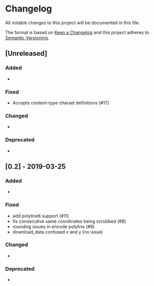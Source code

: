 # Changelog
All notable changes to this project will be documented in this file.

The format is based on [Keep a Changelog](http://keepachangelog.com/en/1.0.0/)
and this project adheres to [Semantic Versioning](http://semver.org/spec/v2.0.0.html).

## [Unreleased]

### Added
-

### Fixed
- Accepts content-type charset definitions (#17)

### Changed
-

### Deprecated
-

## [0.2] - 2019-03-25
### Added
-
### Fixed

- add polyline6 support (#11)
- fix consecutive same coordinates being scrubbed (#8)
- rounding issues in encode polyline (#9)
- download_data confused x and y (no issue)

### Changed
-
### Deprecated
-
